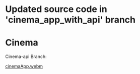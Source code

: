 # Updated source code in 'cinema_app_with_api' branch

# Cinema

Cinema-api Branch:

[cinemaApp.webm](https://user-images.githubusercontent.com/103438311/227340805-330ec5d0-bfc0-4162-a3d9-0fabd3652321.webm)
